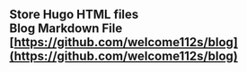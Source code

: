 ## Store Hugo HTML files <br> Blog Markdown File [https://github.com/welcome112s/blog](https://github.com/welcome112s/blog)
